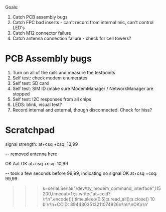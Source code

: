 Goals:
1) Catch PCB assembly bugs
2) Catch FPC bad inserts - can't record from internal mic, can't control LED's
3) Catch M12 connector failure
4) Catch antenna connection failure - check for cell towers?

# PCB Assembly bugs

1) Turn on all of the rails and measure the testpoints
2) Self test: check modem enumerates
3) Self test: SD card
4) Self test: SIM ID (make sure ModemManager / NetworkManager are stopped
5) Self test: I2C responses from all chips
6) LEDS: blink, visual test?
7) Record internal and external, though disconnected. Check for hiss? 

# Scratchpad

signal strength:
at+csq
+csq: 13,99

-- removed antenna here

OK
Aat
OK
at+csq
+csq: 10,99

-- took a few seconds before 99,99, indicating no signal
OK
at+csq
+csq: 99,99
>>> s=serial.Serial("/dev/tty_modem_command_interface",115200,timeout=1);s.write("at+ccid?\r\n".encode());time.sleep(0.5);s.read_all();s.close()
10
b'\r\n+CCID: 8944303513211074926\r\n\r\nOK\r\n'

